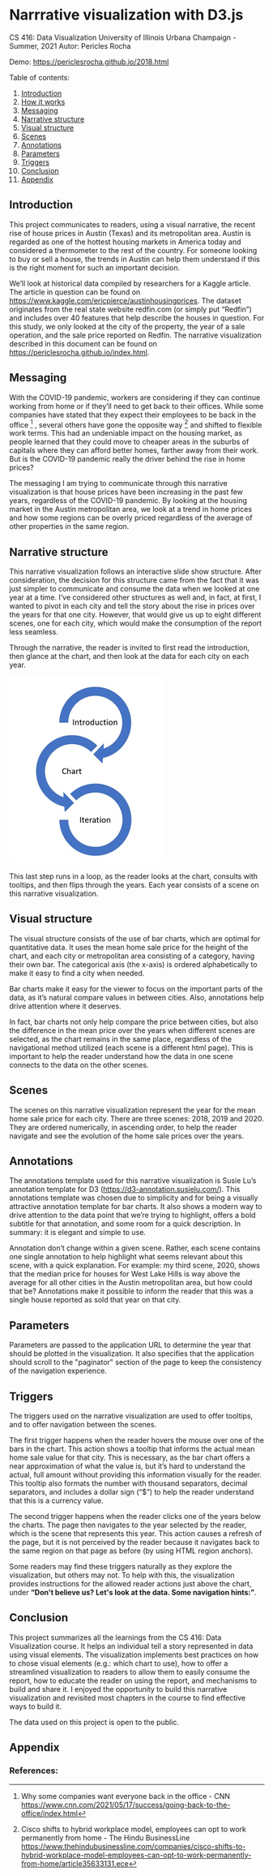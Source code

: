 # Narrrative visualization with D3.js

CS 416: Data Visualization
University of Illinois Urbana Champaign - Summer, 2021
Autor: Pericles Rocha

Demo: https://periclesrocha.github.io/2018.html

Table of contents:

1. [Introduction](#introduction)
2. [How it works](#howitworks)
3. [Messaging](#Messaging)
4. [Narrative structure](#Narrative_structure)
5. [Visual structure](#Visual_structure)
6. [Scenes](#Scenes)
7. [Annotations](#Annotations)
8. [Parameters](#Parameters)
9. [Triggers](#Triggers)
10. [Conclusion](#Conclusion)
11. [Appendix](#Appendix)

## Introduction <a name="introduction"></a>
This project communicates to readers, using a visual narrative, the recent rise of house prices in Austin (Texas) and its metropolitan area. Austin is regarded as one of the hottest housing markets in America today and considered a thermometer to the rest of the country. For someone looking to buy or sell a house, the trends in Austin can help them understand if this is the right moment for such an important decision.

We’ll look at historical data compiled by researchers for a Kaggle article. The article in question can be found on https://www.kaggle.com/ericpierce/austinhousingprices. The dataset originates from the real state website redfin.com (or simply put “Redfin”) and includes over 40 features that help describe the houses in question. For this study, we only looked at the city of the property, the year of a sale operation, and the sale price reported on Redfin.
The narrative visualization described in this document can be found on https://periclesrocha.github.io/index.html. 

## Messaging <a name="Messaging"></a>
With the COVID-19 pandemic, workers are considering if they can continue working from home or if they’ll need to get back to their offices. While some companies have stated that they expect their employees to be back in the office [^1] , several others have gone the opposite way [^2] and shifted to flexible work terms. This had an undeniable impact on the housing market, as people learned that they could move to cheaper areas in the suburbs of capitals where they can afford better homes, farther away from their work. But is the COVID-19 pandemic really the driver behind the rise in home prices?

The messaging I am trying to communicate through this narrative visualization is that house prices have been increasing in the past few years, regardless of the COVID-19 pandemic. By looking at the housing market in the Austin metropolitan area, we look at a trend in home prices and how some regions can be overly priced regardless of the average of other properties in the same region.

## Narrative structure <a name="Narrative_structure"></a>
This narrative visualization follows an interactive slide show structure. After consideration, the decision for this structure came from the fact that it was just simpler to communicate and consume the data when we looked at one year at a time. I’ve considered other structures as well and, in fact, at first, I wanted to pivot in each city and tell the story about the rise in prices over the years for that one city. However, that would give us up to eight different scenes, one for each city, which would make the consumption of the report less seamless.

Through the narrative, the reader is invited to first read the introduction, then glance at the chart, and then look at the data for each city on each year. 

![Flow of the narrative](img/flow.jpg)

This last step runs in a loop, as the reader looks at the chart, consults with tooltips, and then flips through the years. Each year consists of a scene on this narrative visualization. 

## Visual structure <a name="Visual_structure"></a>
The visual structure consists of the use of bar charts, which are optimal for quantitative data. It uses the mean home sale price for the height of the chart, and each city or metropolitan area consisting of a category, having their own bar. The categorical axis (the x-axis) is ordered alphabetically to make it easy to find a city when needed.

Bar charts make it easy for the viewer to focus on the important parts of the data, as it’s natural compare values in between cities. Also, annotations help drive attention where it deserves.

In fact, bar charts not only help compare the price between cities, but also the difference in the mean price over the years when different scenes are selected, as the chart remains in the same place, regardless of the navigational method utilized (each scene is a different html page). This is important to help the reader understand how the data in one scene connects to the data on the other scenes. 

## Scenes <a name="Scenes"></a>
The scenes on this narrative visualization represent the year for the mean home sale price for each city. There are three scenes: 2018, 2019 and 2020. They are ordered numerically, in ascending order, to help the reader navigate and see the evolution of the home sale prices over the years. 

## Annotations <a name="Annotations"></a>
The annotations template used for this narrative visualization is Susie Lu’s annotation template for D3 (https://d3-annotation.susielu.com/). This annotations template was chosen due to simplicity and for being a visually attractive annotation template for bar charts. It also shows a modern way to drive attention to the data point that we’re trying to highlight, offers a bold subtitle for that annotation, and some room for a quick description. In summary: it is elegant and simple to use.

Annotation don’t change within a given scene. Rather, each scene contains one single annotation to help highlight what seems relevant about this scene, with a quick explanation. For example: my third scene, 2020, shows that the median price for houses for West Lake Hills is way above the average for all other cities in the Austin metropolitan area, but how could that be? Annotations make it possible to inform the reader that this was a single house reported as sold that year on that city.

## Parameters <a name="Parameters"></a>
Parameters are passed to the application URL to determine the year that should be plotted in the visualization. It also specifies that the application should scroll to the "paginator" section of the page to keep the consistency of the navigation experience. 

## Triggers <a name="Triggers"></a>
The triggers used on the narrative visualization are used to offer tooltips, and to offer navigation between the scenes. 

The first trigger happens when the reader hovers the mouse over one of the bars in the chart. This action shows a tooltip that informs the actual mean home sale value for that city. This is necessary, as the bar chart offers a near approximation of what the value is, but it’s hard to understand the actual, full amount without providing this information visually for the reader. This tooltip also formats the number with thousand separators, decimal separators, and includes a dollar sign (“$”) to help the reader understand that this is a currency value.

The second trigger happens when the reader clicks one of the years below the charts. The page then navigates to the year selected by the reader, which is the scene that represents this year. This action causes a refresh of the page, but it is not perceived by the reader because it navigates back to the same region on that page as before (by using HTML region anchors).

Some readers may find these triggers naturally as they explore the visualization, but others may not. To help with this, the visualization provides instructions for the allowed reader actions just above the chart, under **“Don't believe us? Let's look at the data. Some navigation hints:”**.

## Conclusion <a name="Conclusion"></a>
This project summarizes all the learnings from the CS 416: Data Visualization course. It helps an individual tell a story represented in data using visual elements. The visualization implements best practices on how to chose visual elements (e.g.: which chart to use), how to offer a streamlined visualization to readers to allow them to easily consume the report, how to educate the reader on using the report, and mechanisms to build and share it. I enjoyed the opportunity to build this narrative visualization and revisited most chapters in the course to find effective ways to build it.

The data used on this project is open to the public.

## Appendix <a name="Appendix"></a>
### References:

[^1]:Why some companies want everyone back in the office - CNN https://www.cnn.com/2021/05/17/success/going-back-to-the-office/index.html 
[^2]:Cisco shifts to hybrid workplace model, employees can opt to work permanently from home - The Hindu BusinessLine https://www.thehindubusinessline.com/companies/cisco-shifts-to-hybrid-workplace-model-employees-can-opt-to-work-permanently-from-home/article35633131.ece 

